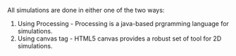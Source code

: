 All simulations are done in either one of the two ways:

1) Using Processing - Processing is a java-based prgramming language for simulations.
2) Using canvas tag - HTML5 canvas provides a robust set of tool for 2D simulations.